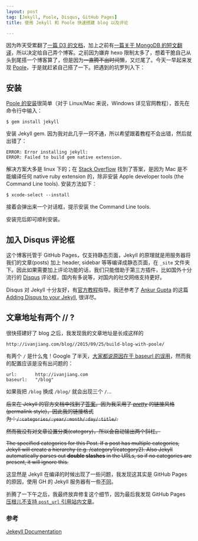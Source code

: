 ```yaml
---
layout: post
tag: [Jekyll, Poole, Disqus, GitHub Pages]
title: 使用 Jekyll 和 Poole 快速搭建 blog 以及评论

---
```


因为昨天受累翻了[一篇 D3 的文档](/blog/2015/09/24/D3-SVG-Shapes/)，加上之前有[一篇关于 MongoDB 的短文翻译](/blog/2015/09/18/mongodb-cursor-explain-method/)，所以决定给自己弄个博客。之前因为嫌弃 hexo 限制太多了，想着干脆自己从头到尾搭一个博客算了，但是因为<del>一直腾不出时间</del>懒，又烂尾了。今天一早起来发现 [Poole](https://github.com/poole/poole)，于是就赶紧自己搭了一下。把遇到的坑罗列入下：

## 安装

[Poole 的安装](https://github.com/poole/poole#usage)很简单（对于 Linux/Mac 来说，Windows 详见官网教程），首先在命令行中输入：

    $ gem install jekyll
 
安装 Jekyll gem. 因为我对此几乎一窍不通，所以希望跟着教程不会出错，然后就出错了：
 
    ERROR: Error installing jekyll:
    ERROR: Failed to build gem native extension. 

解决方案大多是 linux 下的；在 [Stack Overflow](http://stackoverflow.com/questions/8389301/os-x-rails-failed-to-build-gem-native-extension) 找到了答案，是因为 Mac 是不能编译任何 native ruby extension 的，除非安装 Apple developer tools (the Command Line tools). 安装方法如下：

    $ xcode-select --install
    
接着会弹出来一个对话框，提示安装 the Command Line tools. 

安装完后即可顺利安装。

## 加入 Disqus 评论框

这个博客托管于 GitHub Pages，仅支持静态页面，Jekyll 的原理就是用服务器将我们的文章(posts) 加上 header, sidebar 等等编译成静态页面，在 `_site` 文件夹下。因此如果需要加上评论功能的话，我们只能借助于第三方插件，比如国外十分流行的 [Disqus](https://disqus.com) 评论框，国内有多说等，对国内的社交网络支持更好。

Disqus 对 Jekyll 十分友好，有[官方教程](https://help.disqus.com/customer/portal/articles/472138-jekyll-installation-instructions)指导。我还参考了 [Ankur Gupta](http://www.perfectlyrandom.org/about/) 的这篇 [Adding Disqus to your Jekyll](http://www.perfectlyrandom.org/2014/06/29/adding-disqus-to-your-jekyll-powered-github-pages/), 很详尽。

## 文章地址有两个 // ?

很快搭建好了 blog 之后，我发现我的文章地址是长成这样的

    http://ivanjiang.com/blog//2015/09/25/build-blog-with-poole/
    
有两个 `/` 是什么鬼！Google 了半天，[大家都说原因在于 baseurl 的误用](https://github.com/jekyll/jekyll-feed/issues/63)，然而我的配置应该是没有出问题的：

    url:       http://ivanjiang.com
    baseurl:   "/blog"

如果我把 `/blog` 换成 `/blog/` 就会出现三个 `/`...

<del>后来在 Jekyll 的官方文档中找到了[答案](http://jekyllrb.com/docs/permalinks/#template-variables)。因为我采用了 [*pretty*](http://jekyllrb.com/docs/permalinks/#built-in-permalink-styles) 的链接风格(permalink style)，因此我的链接格式为：`/:categories/:year/:month/:day/:title/`. </del>
    
<del>然而我没有对文章设置分类(category)，所以会自动输出两个斜杠。</del>

<del>The specified categories for this Post. If a post has multiple categories, Jekyll will create a hierarchy (e.g. /category1/category2). Also Jekyll automatically parses out **double slashes** in the URLs, so if no categories are present, it will ignore this.</del>

这显然是 Jekyll 在编译的时候出现了一些问题，我发现这其实是 GitHub Pages 的原因，使用 GH 的 Jekyll 服务器有一些[不同](https://jekyllrb.com/docs/github-pages/)。

折腾了一下午之后，我最终放弃修复这个细节，因为最后我发现 GitHub Pages [压根儿不支持 `post_url` 引用站内文章](https://github.com/jekyll/jekyll/issues/3179)。

### 参考

[Jekeyll Documentation](http://jekyllrb.com/docs/home/)